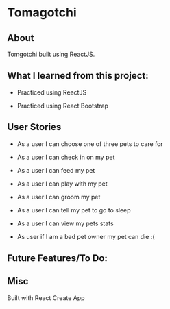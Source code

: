 # Tomagotchi

## About 

Tomgotchi built using ReactJS.

## What I learned from this project:


 * Practiced using ReactJS 
 
*  Practiced using React Bootstrap 

## User Stories
* As a user I can choose one of three pets to care for

*  As a user I can check in on my pet

* As a user I can feed my pet

* As a user I can play with my pet

* As a user I can groom my pet 

* As a user I can tell my pet to go to sleep

* As a user I can view my pets stats 

* As user if I am a bad pet owner my pet can die :( 







## Future Features/To Do:

## Misc

Built with React Create App

